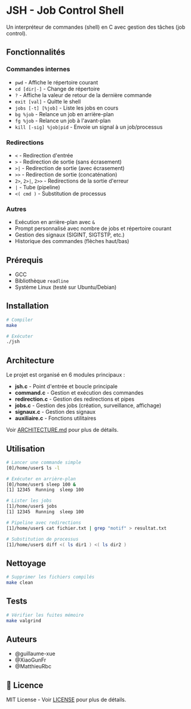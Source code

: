# JSH - Job Control Shell

Un interpréteur de commandes (shell) en C avec gestion des tâches (job control).

## Fonctionnalités

### Commandes internes
- `pwd` - Affiche le répertoire courant
- `cd [dir|-]` - Change de répertoire
- `?` - Affiche la valeur de retour de la dernière commande
- `exit [val]` - Quitte le shell
- `jobs [-t] [%job]` - Liste les jobs en cours
- `bg %job` - Relance un job en arrière-plan
- `fg %job` - Relance un job à l'avant-plan
- `kill [-sig] %job|pid` - Envoie un signal à un job/processus

### Redirections
- `<` - Redirection d'entrée
- `>` - Redirection de sortie (sans écrasement)
- `>|` - Redirection de sortie (avec écrasement)
- `>>` - Redirection de sortie (concaténation)
- `2>`, `2>|`, `2>>` - Redirections de la sortie d'erreur
- `|` - Tube (pipeline)
- `<( cmd )` - Substitution de processus

### Autres
- Exécution en arrière-plan avec `&`
- Prompt personnalisé avec nombre de jobs et répertoire courant
- Gestion des signaux (SIGINT, SIGTSTP, etc.)
- Historique des commandes (flèches haut/bas)

## Prérequis

- GCC
- Bibliothèque `readline`
- Système Linux (testé sur Ubuntu/Debian)

## Installation

```bash
# Compiler
make

# Exécuter
./jsh
```

## Architecture

Le projet est organisé en 6 modules principaux :

- **jsh.c** - Point d'entrée et boucle principale
- **command.c** - Gestion et exécution des commandes
- **redirection.c** - Gestion des redirections et pipes
- **jobs.c** - Gestion des jobs (création, surveillance, affichage)
- **signaux.c** - Gestion des signaux
- **auxiliaire.c** - Fonctions utilitaires

Voir [ARCHITECTURE.md](ARCHITECTURE.md) pour plus de détails.

## Utilisation

```bash
# Lancer une commande simple
[0]/home/user$ ls -l

# Exécuter en arrière-plan
[0]/home/user$ sleep 100 &
[1] 12345  Running  sleep 100

# Lister les jobs
[1]/home/user$ jobs
[1] 12345  Running  sleep 100

# Pipeline avec redirections
[1]/home/user$ cat fichier.txt | grep "motif" > resultat.txt

# Substitution de processus
[1]/home/user$ diff <( ls dir1 ) <( ls dir2 )
```

## Nettoyage

```bash
# Supprimer les fichiers compilés
make clean
```

## Tests

```bash
# Vérifier les fuites mémoire
make valgrind
```

## Auteurs

- @guillaume-xue
- @XiaoGunFr
- @MatthieuRbc

## 📄 Licence

MIT License - Voir [LICENSE](LICENSE) pour plus de détails.
